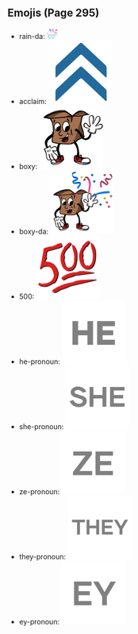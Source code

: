
## Emojis (Page 295)

* rain-da: ![rain-da](output/rain-da.png)
* acclaim: ![acclaim](output/acclaim.png)
* boxy: ![boxy](output/boxy.png)
* boxy-da: ![boxy-da](output/boxy-da.png)
* 500: ![500](output/500.png)
* he-pronoun: ![he-pronoun](output/he-pronoun.png)
* she-pronoun: ![she-pronoun](output/she-pronoun.png)
* ze-pronoun: ![ze-pronoun](output/ze-pronoun.png)
* they-pronoun: ![they-pronoun](output/they-pronoun.png)
* ey-pronoun: ![ey-pronoun](output/ey-pronoun.png)
